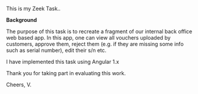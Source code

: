 This is my Zeek Task..

__Background__


The purpose of this task is to recreate a fragment of our internal back office web based app. In
this app, one can view all vouchers uploaded by customers, approve them, reject them (e.g. if
they are missing some info such as serial number), edit their s/n etc.

I have implemented this task using Angular 1.x

Thank you for taking part in evaluating this work.

Cheers,
V.